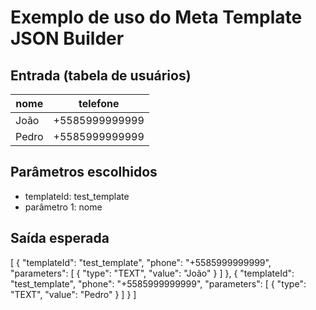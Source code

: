 # Exemplo de uso do Meta Template JSON Builder

## Entrada (tabela de usuários)

| nome  | telefone       |
|-------|---------------|
| João  | +5585999999999|
| Pedro | +5585999999999|

## Parâmetros escolhidos
- templateId: test_template
- parâmetro 1: nome

## Saída esperada

[
  {
    "templateId": "test_template",
    "phone": "+5585999999999",
    "parameters": [
      {
        "type": "TEXT",
        "value": "João"
      }
    ]
  },
  {
    "templateId": "test_template",
    "phone": "+5585999999999",
    "parameters": [
      {
        "type": "TEXT",
        "value": "Pedro"
      }
    ]
  }
] 
